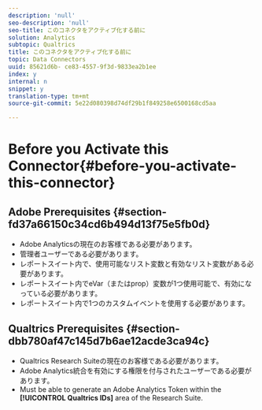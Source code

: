 ```yaml
---
description: 'null'
seo-description: 'null'
seo-title: このコネクタをアクティブ化する前に
solution: Analytics
subtopic: Qualtrics
title: このコネクタをアクティブ化する前に
topic: Data Connectors
uuid: 85621d6b- ce83-4557-9f3d-9833ea2b1ee
index: y
internal: n
snippet: y
translation-type: tm+mt
source-git-commit: 5e22d080398d74df29b1f849258e6500168cd5aa

---
```



# Before you Activate this Connector{#before-you-activate-this-connector}

## Adobe Prerequisites {#section-fd37a66150c34cd6b494d13f75e5fb0d}

* Adobe Analyticsの現在のお客様である必要があります。
* 管理者ユーザーである必要があります。
* レポートスイート内で、使用可能なリスト変数と有効なリスト変数がある必要があります。
* レポートスイート内でeVar（またはprop）変数が1つ使用可能で、有効になっている必要があります。
* レポートスイート内で1つのカスタムイベントを使用する必要があります。

## Qualtrics Prerequisites {#section-dbb780af47c145d7b6ae12acde3ca94c}

* Qualtrics Research Suiteの現在のお客様である必要があります。
* Adobe Analytics統合を有効にする権限を付与されたユーザーである必要があります。
* Must be able to generate an Adobe Analytics Token within the **[!UICONTROL Qualtrics IDs]** area of the Research Suite.

